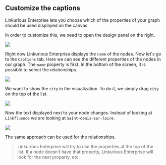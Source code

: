 ## Customize the captions

Linkurious Enterprise lets you choose which of the properties of your graph should be used displayed on the canvas.

In order to customize this, we need to open the design panel on the right.

![](https://dl.dropboxusercontent.com/s/j9emxs72jlrkfn7/90.png?dl=0)

Right now Linkurious Enterprise displays the ```name``` of the nodes. Now let's go to the ```Captions``` tab. Here we can see the different properties of the nodes in our graph. The ```name``` property is first. In the bottom of the screen, it is possible to select the relationships.

![](https://dl.dropboxusercontent.com/s/h5vbkg2krgsbmh6/91.png?dl=0)

We want to show the ```city``` in the visualization. To do it, we simply drag ```city``` on the top of the list.

![](https://dl.dropboxusercontent.com/s/nvupr705s3on8g6/92.png?dl=0)

Now the text displayed next to your node changes. Instead of looking at ```Linkfluence``` we are looking at ```Saint-denis-sur-loire```.

![](https://dl.dropboxusercontent.com/s/0ew4ynw9m0bidna/93.png?dl=0)

The same approach can be used for the relationships.

> Linkurious Enterprise will try to use the properties at the top of the list. If a node doesn't have that property, Linkurious Enterprise will look for the next property, etc.
